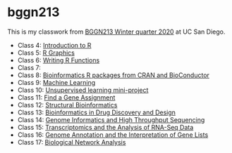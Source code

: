 # bggn213

This is my classwork from [BGGN213 Winter quarter 2020](https://bioboot.github.io/bggn213_W20/lectures/) at UC San Diego.

- Class 4:  [Introduction to R]()
- Class 5:  [R Graphics]()
- Class 6:  [Writing R Functions](Lect6/Lecture06.md)
- Class 7:  
- Class 8:  [Bioinformatics R packages from CRAN and BioConductor]()
- Class 9:  [Machine Learning](Lect9/class_lect9_markdown.md)
- Class 10: [Unsupervised learning mini-project](https://github.com/rmcvicar-sbp/bggn213/blob/master/Lect10/class10.md)
- Class 11: [Find a Gene Assignment](Lect10/class10.md) 
- Class 12: [Structural Bioinformatics]()
- Class 13: [Bioinformatics in Drug Discovery and Design]()
- Class 14: [Genome Informatics and High Throughput Sequencing]()
- Class 15: [Transcriptomics and the Analysis of RNA-Seq Data]()
- Class 16: [Genome Annotation and the Interpretation of Gene Lists]()
- Class 17: [Biological Network Analysis]()
